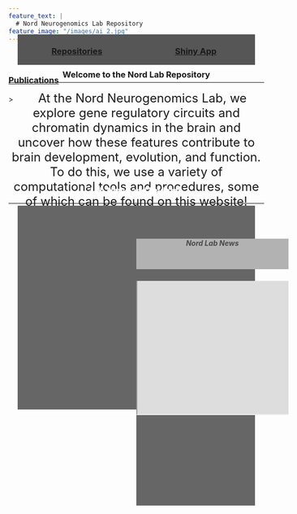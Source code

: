 ```yaml
---
feature_text: |
  # Nord Neurogenomics Lab Repository
feature_image: "/images/ai_2.jpg"
---
```


<meta name="viewport" content="width=device-width, initial-scale=1.0">
<style>
.container {
  text-align: center;
  width: 93%;
  margin: 0px auto;
}
.left-col {
  width: 50%;
  background: #666666;
  float: left;
  margin-bottom: -20px;
}
.right-col {
  width: 50%;
  float: left;
  background: #666666;
  margin-bottom: -20px;
}
@media screen and (max-width:950px) {
  .left-col {
  width: 100%;
  background: #666666;
  margin-bottom: 0px;
  }
  .right-col {
    width: 100%;
    background: #666666;
  }

}
div.ex1 {
  display: inline-block;
  height: 311px;
  margin-top: 45px;
  margin-bottom: 45px; 
  overflow-y: scroll;
}
hr {
    display: inline-block;
    width: 100%;
    padding: 0;
    top-margin: -10px;
}
</style>

<div class="container" style="margin-top: -30px; height: 30px;">
  <section class="left-col" style="background-color: #565656;">
    <h3><a href="https://nordneurogenomicslab.github.io/repositories/" style="text-align: center; margin-bottom: 20px; margin-top: -40px;">Repositories</a></h3>
  </section>
  <aside class="right-col" style="background-color: #565656;">
    <h3><a href="https://nordlab.shinyapps.io/base_camp/" style="text-align: center; margin-bottom: 20px; margin-top: -40px;" target="_blank">Shiny App</a></h3>
  </aside>
</div>
<h3 style="margin-bottom: -20px; margin-top: 50px;"><a href="https://nordneurogenomicslab.github.io/publications/" style="text-align: center;">Publications</a></h3>

<hr>
<h3 style="text-align: center; margin-bottom: 30px; margin-top: -40px;">Welcome to the Nord Lab Repository</h3>
> <font size="5"><p style="text-align: center; text-indent: 1em; margin-top: -25px; margin-bottom: -25px;"> At the Nord Neurogenomics Lab, we explore gene regulatory circuits and chromatin dynamics in the brain and uncover how these features contribute to brain development, evolution, and function. To do this, we use a variety of computational tools and procedures, some of which can be found on this website!</p></font> 
<hr>


<h3 style="text-align: center; margin-bottom: 20px; margin-top: -50px;  color: #FFFFFF;"> Lab News and Updates</h3>
<div class="container">
  <section class="left-col">
    <div class="ex1">
      <a class="twitter-timeline" data-tweet-limit="8" data-theme="dark" href="https://twitter.com/NordLabUCD" data-width="300" data-height="230"></a>
      <script async src="https://platform.twitter.com/widgets.js" charset="utf-8"></script>
    </div>    
  </section>
  <aside class="right-col">
    <div style="width: 300px; height: 500; display: inline-block; margin-bottom: 45px; margin-top: 45px;">
      <a style="position: absolute; width: 300px; height: 260px; z-index: 0; display: block; overflow:hidden;" href="https://nordlab.faculty.ucdavis.edu/news/" target="_blank"></a>
      <a style="display: block; overflow:hidden;">
        <h5 style="text-align: center; color: #494949; background-color: #B2B2B2; width: 300px; height: 60px;">Nord Lab News</h5>
      </a>
      <div id="frameContainer" style="overflow:hidden;">
        <iframe title="iframe" id="mainframe" href="https://nordlab.faculty.ucdavis.edu" src="https://nordlab.faculty.ucdavis.edu" scrolling="no" style="width: 300px; height: 600px; margin-top: -340px; margin-left: -0px;">
        </iframe>
      </div>
    </div>
  </aside>
</div>    

